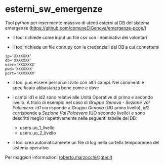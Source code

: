 # esterni_sw_emergenze
Tool python per inserimento massivo di utenti esterni al DB del sistema emergenze (https://github.com/comuneDiGenova/emergenze-pcge/)

- Il tool richiede come input un file csv con i nominativi dei volontari

- il tool richiede un file conn.py con le credenziali del DB a cui connettersi 

```
ip='XXXXXXX'
db='XXXXXXX'
user='XXXXXXX'
pwd='XXXXXXX'
port='XXXXXXX'
```

- il tool può essere personalizzato con altri campi. Nei commenti è specificato abbastanza bene come e dove

- i campi id1 e id2 sono relativi alle Unità Operative di primo e secondo livello. A titolo di esempio nel caso di *Gruppo Genova - Sezione Val Polcevera*:  *id1* corrisponde a *Gruppo Genova* (UO primo livello), *id2* corrisponde a *Sezione Val Polcevera* (UO secondo livello) e sono descritti meglio rispettivamente nelle seguenti tabelle del DB:
  - users.uo_1_livello 
  - users.uo_2_livello
  

- il tool crea automaticamente un file di log nella cartella tempooranea del sistema operativo

Per maggiori informazioni roberto.marzocchi@gter.it 
